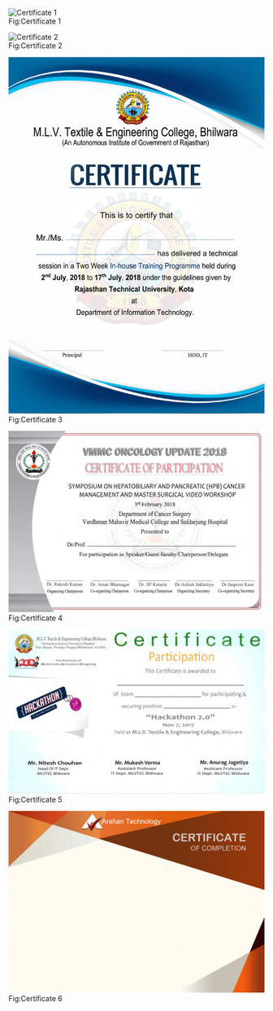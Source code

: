 ![Certificate 1](https://github.com/Rajs0ni/Graphics-and-Me/blob/master/Certificates/certificate.jpg)  
 Fig:Certificate 1
  
![Certificate 2](https://github.com/Rajs0ni/Graphics-and-Me/blob/master/Certificates/certificate-2.png)  
 Fig:Certificate 2
 
![Certificate 3](https://github.com/Rajs0ni/Graphics-and-Me/blob/master/Certificates/certificate-3.png)  
 Fig:Certificate 3
 
![Certificate 4](https://github.com/Rajs0ni/Graphics-and-Me/blob/master/Certificates/certificate-4.jpg)  
 Fig:Certificate 4
 
![Certificate 5](https://github.com/Rajs0ni/Graphics-and-Me/blob/master/Certificates/certificate-5.jpg)  
 Fig:Certificate 5
 
![Certificate 6](https://github.com/Rajs0ni/Graphics-and-Me/blob/master/Certificates/certificate-6.jpg)  
 Fig:Certificate 6
 

